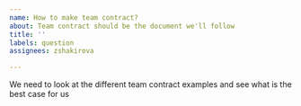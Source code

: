 ```yaml
---
name: How to make team contract?
about: Team contract should be the document we'll follow
title: ''
labels: question
assignees: zshakirova

---
```


We need to look at the different team contract examples and see what is the best case for us
